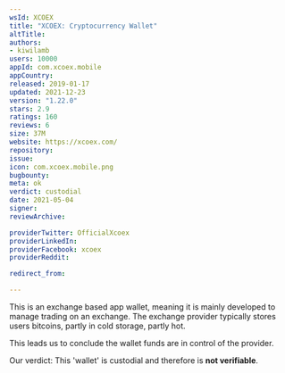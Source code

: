 ```yaml
---
wsId: XCOEX
title: "XCOEX: Cryptocurrency Wallet"
altTitle: 
authors:
- kiwilamb
users: 10000
appId: com.xcoex.mobile
appCountry: 
released: 2019-01-17
updated: 2021-12-23
version: "1.22.0"
stars: 2.9
ratings: 160
reviews: 6
size: 37M
website: https://xcoex.com/
repository: 
issue: 
icon: com.xcoex.mobile.png
bugbounty: 
meta: ok
verdict: custodial
date: 2021-05-04
signer: 
reviewArchive:

providerTwitter: OfficialXcoex
providerLinkedIn: 
providerFacebook: xcoex
providerReddit: 

redirect_from:

---
```


This is an exchange based app wallet, meaning it is mainly developed to manage trading on an exchange.
The exchange provider typically stores users bitcoins, partly in cold storage, partly hot.

This leads us to conclude the wallet funds are in control of the provider.

Our verdict: This 'wallet' is custodial and therefore is **not verifiable**.
